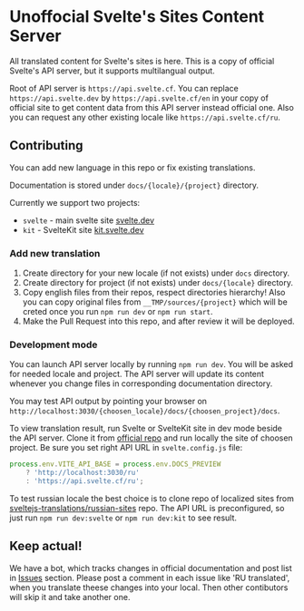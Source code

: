 # Unoffocial Svelte's Sites Content Server

All translated content for Svelte's sites is here. This is a copy of official Svelte's API server, but it supports multilangual output.

Root of API server is `https://api.svelte.cf`. You can replace `https://api.svelte.dev` by `https://api.svelte.cf/en` in your copy of official site to get content data from this API server instead official one. Also you can request any other existing locale like `https://api.svelte.cf/ru`.

## Contributing

You can add new language in this repo or fix existing translations.

Documentation is stored under `docs/{locale}/{project}` directory. 

Currently we support two projects:
* `svelte` - main svelte site [svelte.dev](https://svelte.dev)
* `kit` - SvelteKit site [kit.svelte.dev](https://kit.svelte.dev)

### Add new translation

1. Create directory for your new locale (if not exists) under `docs` directory.
2. Create directory for project (if not exists) under `docs/{locale}` directory.
3. Copy english files from their repos, respect directories hierarchy! Also you can copy original files from `__TMP/sources/{project}` which will be creted once you run `npm run dev` or `npm run start`.
4. Make the Pull Request into this repo, and after review it will be deployed.

### Development mode

You can launch API server locally by running `npm run dev`. You will be asked for needed locale and project. The API server will update its content whenever you change files in corresponding documentation directory.

You may test API output by pointing your browser on `http://localhost:3030/{choosen_locale}/docs/{choosen_project}/docs`.

To view translation result, run Svelte or SvelteKit site in dev mode beside the API server.  Clone it from [official repo](https://github.com/sveltejs/sites) and run locally the site of choosen project. Be sure you set right API URL in `svelte.config.js` file:

```js
process.env.VITE_API_BASE = process.env.DOCS_PREVIEW
	? 'http://localhost:3030/ru'
	: 'https://api.svelte.cf/ru';

```

To test russian locale the best choice is to clone repo of localized sites from [sveltejs-translations/russian-sites](https://github.com/sveltejs-translations/russian-sites) repo. The API URL is preconfigured, so just run `npm run dev:svelte` or `npm run dev:kit` to see result.

## Keep actual!

We have a bot, which tracks changes in official documentation and post list in [Issues](https://github.com/sveltejs-translations/content-server/issues?q=) section. Please post a comment in each issue like 'RU translated', when you translate theese changes into your local. Then other contibutors will skip it and take another one.